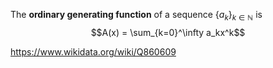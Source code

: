 The **ordinary generating function** of a sequence $\{a_k\}_{k\in\mathbb N}$ is $$A(x) = \sum_{k=0}^\infty a_kx^k$$

https://www.wikidata.org/wiki/Q860609